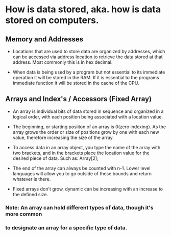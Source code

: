 
# How is data stored, aka. how is data stored on computers.

## Memory and Addresses
 - Locations that are used to store data are organized by addresses, 
   which can be accessed via address location to retrieve the data 
   stored at that address. Most commonly this is in hex decimal.

- When data is being used by a program but not essential to its immediate
  operation it will be stored in the RAM. If it is essential to the programs
  immediate function it will be stored in the cache of the CPU.

## Arrays and Index's / Accessors (Fixed Array)
 - An array is individual bits of data stored in sequence and organized in
   a logical order, with each position being associated with a location value.

- The beginning, or starting posiiton of an array is 0(zero indexing). As the array grows the order
  or size of positions grow by one with each new value, therefore increasing the size
  of the array.

- To access data in an array object, you type the name of the array with two brackets, 
  and in the brackets place the location value for the desired piece of data. 
  Such as: Array[2];

- The end of the array can always be counted with n-1.
  Lower level languages will allow you to go outside of these bounds and return 
  whatever is there.

- Fixed arrays don't grow, dynamic can be increasing with an increase to the defined size.

### Note:  An array can hold different types of data, though it's more common
###        to designate an array for a specific type of data.

 

